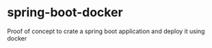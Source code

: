 # spring-boot-docker
Proof of concept to crate a spring boot application and deploy it using docker
